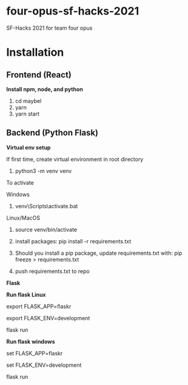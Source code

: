 # four-opus-sf-hacks-2021
SF-Hacks 2021 for team four opus

# Installation

## Frontend (React)

**Install npm, node, and python**

1. cd maybel
2. yarn 
3. yarn start

## Backend (Python Flask)

**Virtual env setup**

If first time, create virtual environment in root directory

1. python3 -m venv venv

To activate

Windows
1. venv\Scripts\activate.bat

Linux/MacOS
1. source venv/bin/activate

2. install packages: pip install -r requirements.txt
3. Should you install a pip package, update requirements.txt with: pip freeze > requirements.txt
4. push requirements.txt to repo

**Flask**

**Run flask Linux**

export FLASK_APP=flaskr

export FLASK_ENV=development

flask run

**Run flask windows**

set FLASK_APP=flaskr

set FLASK_ENV=development

flask run
